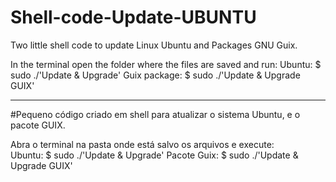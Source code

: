 # Shell-code-Update-UBUNTU
Two little shell code to update Linux Ubuntu and Packages GNU Guix.
 
 In the terminal open the folder where the files are saved and run:
 Ubuntu:
 $ sudo ./'Update & Upgrade' 
 Guix package:
 $ sudo ./'Update & Upgrade  GUIX'
 
 -----------
 
 #Pequeno código criado em shell para atualizar o sistema Ubuntu, e o pacote GUIX.
  
 Abra o terminal na pasta onde está salvo os arquivos e execute:  
 Ubuntu:
  $ sudo ./'Update & Upgrade' 
 Pacote Guix:
  $ sudo ./'Update & Upgrade  GUIX'
